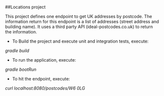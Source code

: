 ##Locations project

This project defines one endpoint to get UK addresses by postcode. The information return for this endpoint is a list of addresses (street address and building name).
It uses a third party API (ideal-postcodes.co.uk) to return the information.


- To Build the project and execute unit and integration tests, execute:

_gradle build_

- To run the application, execute:

_gradle bootRun_

- To hit the endpoint, execute:

_curl localhost:8080/postcodes/W6 0LG_
